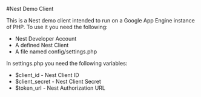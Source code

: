 #Nest Demo Client


This is a Nest demo client intended to run on a Google App Engine instance of PHP. To use it you need the following:

* Nest Developer Account
* A defined Nest Client 
* A file named config/settings.php

In settings.php you need the following variables: 
* $client_id - Nest Client ID
* $client_secret - Nest Client Secret
* $token_url - Nest Authorization URL
